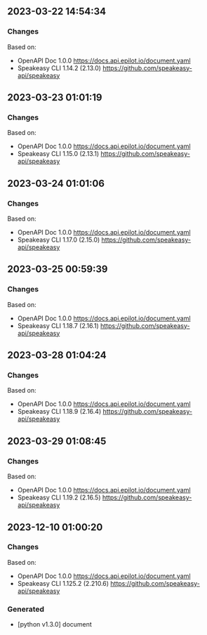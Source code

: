 

## 2023-03-22 14:54:34
### Changes
Based on:
- OpenAPI Doc 1.0.0 https://docs.api.epilot.io/document.yaml
- Speakeasy CLI 1.14.2 (2.13.0) https://github.com/speakeasy-api/speakeasy

## 2023-03-23 01:01:19
### Changes
Based on:
- OpenAPI Doc 1.0.0 https://docs.api.epilot.io/document.yaml
- Speakeasy CLI 1.15.0 (2.13.1) https://github.com/speakeasy-api/speakeasy

## 2023-03-24 01:01:06
### Changes
Based on:
- OpenAPI Doc 1.0.0 https://docs.api.epilot.io/document.yaml
- Speakeasy CLI 1.17.0 (2.15.0) https://github.com/speakeasy-api/speakeasy

## 2023-03-25 00:59:39
### Changes
Based on:
- OpenAPI Doc 1.0.0 https://docs.api.epilot.io/document.yaml
- Speakeasy CLI 1.18.7 (2.16.1) https://github.com/speakeasy-api/speakeasy

## 2023-03-28 01:04:24
### Changes
Based on:
- OpenAPI Doc 1.0.0 https://docs.api.epilot.io/document.yaml
- Speakeasy CLI 1.18.9 (2.16.4) https://github.com/speakeasy-api/speakeasy

## 2023-03-29 01:08:45
### Changes
Based on:
- OpenAPI Doc 1.0.0 https://docs.api.epilot.io/document.yaml
- Speakeasy CLI 1.19.2 (2.16.5) https://github.com/speakeasy-api/speakeasy

## 2023-12-10 01:00:20
### Changes
Based on:
- OpenAPI Doc 1.0.0 https://docs.api.epilot.io/document.yaml
- Speakeasy CLI 1.125.2 (2.210.6) https://github.com/speakeasy-api/speakeasy
### Generated
- [python v1.3.0] document